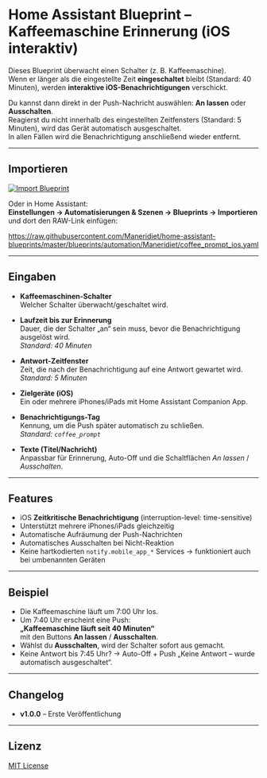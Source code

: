 # Home Assistant Blueprint – Kaffeemaschine Erinnerung (iOS interaktiv)

Dieses Blueprint überwacht einen Schalter (z. B. Kaffeemaschine).  
Wenn er länger als die eingestellte Zeit **eingeschaltet** bleibt (Standard: 40 Minuten), werden **interaktive iOS-Benachrichtigungen** verschickt.  

Du kannst dann direkt in der Push-Nachricht auswählen: **An lassen** oder **Ausschalten**.  
Reagierst du nicht innerhalb des eingestellten Zeitfensters (Standard: 5 Minuten), wird das Gerät automatisch ausgeschaltet.  
In allen Fällen wird die Benachrichtigung anschließend wieder entfernt.

---

## Importieren

[![Import Blueprint](https://my.home-assistant.io/badges/blueprint_import.svg)](https://my.home-assistant.io/redirect/blueprint_import/?blueprint_url=https%3A%2F%2Fraw.githubusercontent.com%2FManeridiet%2Fhome-assistant-blueprints%2Fmaster%2Fblueprints%2Fautomation%2FManeridiet%2Fcoffee_prompt_ios.yaml)

Oder in Home Assistant:  
**Einstellungen → Automatisierungen & Szenen → Blueprints → Importieren** und dort den RAW-Link einfügen:

https://raw.githubusercontent.com/Maneridiet/home-assistant-blueprints/master/blueprints/automation/Maneridiet/coffee_prompt_ios.yaml

---

## Eingaben

- **Kaffeemaschinen-Schalter**  
  Welcher Schalter überwacht/geschaltet wird.

- **Laufzeit bis zur Erinnerung**  
  Dauer, die der Schalter „an“ sein muss, bevor die Benachrichtigung ausgelöst wird.  
  *Standard: 40 Minuten*

- **Antwort-Zeitfenster**  
  Zeit, die nach der Benachrichtigung auf eine Antwort gewartet wird.  
  *Standard: 5 Minuten*

- **Zielgeräte (iOS)**  
  Ein oder mehrere iPhones/iPads mit Home Assistant Companion App.

- **Benachrichtigungs-Tag**  
  Kennung, um die Push später automatisch zu schließen.  
  *Standard: `coffee_prompt`*

- **Texte (Titel/Nachricht)**  
  Anpassbar für Erinnerung, Auto-Off und die Schaltflächen *An lassen* / *Ausschalten*.

---

## Features

- iOS **Zeitkritische Benachrichtigung** (interruption-level: time-sensitive)  
- Unterstützt mehrere iPhones/iPads gleichzeitig  
- Automatische Aufräumung der Push-Nachrichten  
- Automatisches Ausschalten bei Nicht-Reaktion  
- Keine hartkodierten `notify.mobile_app_*` Services → funktioniert auch bei umbenannten Geräten  

---

## Beispiel

- Die Kaffeemaschine läuft um 7:00 Uhr los.  
- Um 7:40 Uhr erscheint eine Push:  
  **„Kaffeemaschine läuft seit 40 Minuten“**  
  mit den Buttons **An lassen** / **Ausschalten**.  
- Wählst du **Ausschalten**, wird der Schalter sofort aus gemacht.  
- Keine Antwort bis 7:45 Uhr? → Auto-Off + Push „Keine Antwort – wurde automatisch ausgeschaltet“.

---

## Changelog

- **v1.0.0** – Erste Veröffentlichung

---

## Lizenz

[MIT License](./LICENSE)
